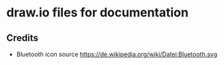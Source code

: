 # draw.io files for documentation

## Credits

- Bluetooth icon source https://de.wikipedia.org/wiki/Datei:Bluetooth.svg
